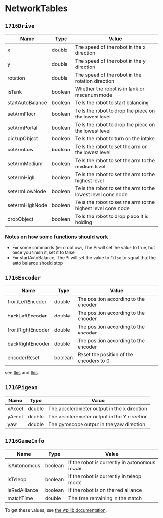 # NetworkTables

## `1716Drive`
| Name             | Type    | Value                                                         |
|------------------|---------|---------------------------------------------------------------|
| x                | double  | The speed of the robot in the x direction                     |
| y                | double  | The speed of the robot in the y direction                     |
| rotation         | double  | The speed of the robot in the rotation direction              |
| isTank           | boolean | Whether the robot is in tank or mecanum mode                  |
| startAutoBalance | boolean | Tells the robot to start balancing                            |
| setArmFloor      | boolean | Tells the robot to drop the piece on the lowest level         |
| setArmPortal     | boolean | Tells the robot to drop the piece on the lowest level         |
| pickupObject     | boolean | Tells the robot to turn on the intake                         |
| setArmLow        | boolean | Tells the robot to set the arm on the lowest level            |
| setArmMedium     | boolean | Tells the robot to set the arm to the medium level            |
| setArmHigh       | boolean | Tells the robot to set the arm to the highest level           |
| setArmLowNode    | boolean | Tells the robot to set the arm to the lowest level cone node  |
| setArmHighNode   | boolean | Tells the robot to set the arm to the highest level cone node |
| dropObject       | boolean | Tells the robot to drop piece it is holding                   |

### Notes on how some functions should work

- For some commands (ie: dropLow), The Pi will set the value to true, but once you finish it, set it to false
- For startAutoBalance, The Pi will set the value to `False` to signal that the auto balance should stop

## `1716Encoder`
| Name              | Type    | Value                                    |
|-------------------|---------|------------------------------------------|
| frontLeftEncoder  | double  | The position according to the encoder    |
| backLeftEncoder   | double  | The position according to the encoder    |
| frontRightEncoder | double  | The position according to the encoder    |
| backRightEncoder  | double  | The position according to the encoder    |
| encoderReset      | boolean | Reset the position of the encoders to 0  |
see [this](https://codedocs.revrobotics.com/cpp/classrev_1_1_c_a_n_spark_max.html#aa1a4166c3a802a2379500ba5b979a64f) and [this](https://codedocs.revrobotics.com/cpp/classrev_1_1_spark_max_relative_encoder.html)


## `1716Pigeon`
| Name   | Type    | Value                                       |
|--------|---------|---------------------------------------------|
| xAccel | double  | The accelerometer output in the x direction |
| yAccel | double  | The accelerometer output in the Y direction |
| yaw    | double  | The gyroscope output in the yaw direction   |


## `1716GameInfo`
| Name            | Type     | Value                                          |
|-----------------|----------|------------------------------------------------|
| isAutonomous    | boolean  | If the robot is currently in autonomous mode   |
| isTeleop        | boolean  | If the robot is currently in teleop mode       |
| isRedAlliance   | boolean  | If the robot is on the red alliance            |
| matchTime       | double   | The time remaining in the match                |

To get these values, see [the wpilib documentation](https://github.wpilib.org/allwpilib/docs/release/cpp/classfrc_1_1_driver_station.html). 
